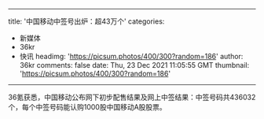 
---
title: '中国移动中签号出炉：超43万个'
categories: 
 - 新媒体
 - 36kr
 - 快讯
headimg: 'https://picsum.photos/400/300?random=186'
author: 36kr
comments: false
date: Thu, 23 Dec 2021 11:05:55 GMT
thumbnail: 'https://picsum.photos/400/300?random=186'
---

<div>   
36氪获悉，中国移动公布网下初步配售结果及网上中签结果：中签号码共436032个，每个中签号码能认购1000股中国移动A股股票。  
</div>
            